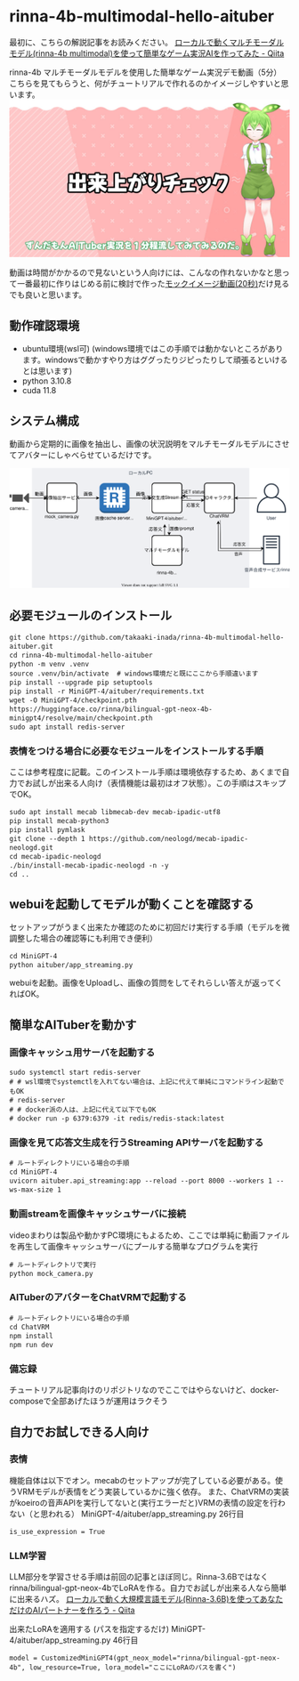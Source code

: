 # rinna-4b-multimodal-hello-aituber

最初に、こちらの解説記事をお読みください。
[ローカルで動くマルチモーダルモデル(rinna-4b multimodal)を使って簡単なゲーム実況AIを作ってみた - Qiita](https://qiita.com/takaaki_inada/items/62e6f21cb2dbdae43ed4)

rinna-4b マルチモーダルモデルを使用した簡単なゲーム実況デモ動画（5分）
こちらを見てもらうと、何がチュートリアルで作れるのかイメージしやすいと思います。
[![rinna-4b マルチモーダルモデルを使用した簡単なゲーム実況デモ動画 (ずんだもんAITuberゲーム実況プロトタイプv0.1)](demo_thumbnail.jpg)](https://www.youtube.com/watch?v=0FU1334TgGM)

動画は時間がかかるので見ないという人向けには、こんなの作れないかなと思って一番最初に作りはじめる前に検討で作った[モックイメージ動画(20秒)](https://twitter.com/dev_inada/status/1686489508005675015)だけ見るでも良いと思います。

## 動作確認環境
- ubuntu環境(wsl可) (windows環境ではこの手順では動かないところがあります。windowsで動かすやり方はググったりジピったりして頑張るといけるとは思います)
- python 3.10.8
- cuda 11.8

## システム構成
動画から定期的に画像を抽出し、画像の状況説明をマルチモーダルモデルにさせてアバターにしゃべらせているだけです。

![](game_distribution_aituber_system_diagram.drawio.svg)

## 必要モジュールのインストール

```
git clone https://github.com/takaaki-inada/rinna-4b-multimodal-hello-aituber.git
cd rinna-4b-multimodal-hello-aituber
python -m venv .venv
source .venv/bin/activate  # windows環境だと既にここから手順違います
pip install --upgrade pip setuptools
pip install -r MiniGPT-4/aituber/requirements.txt
wget -O MiniGPT-4/checkpoint.pth https://huggingface.co/rinna/bilingual-gpt-neox-4b-minigpt4/resolve/main/checkpoint.pth
sudo apt install redis-server
```

### 表情をつける場合に必要なモジュールをインストールする手順
ここは参考程度に記載。このインストール手順は環境依存するため、あくまで自力でお試しが出来る人向け（表情機能は最初はオフ状態）。この手順はスキップでOK。
```
sudo apt install mecab libmecab-dev mecab-ipadic-utf8
pip install mecab-python3
pip install pymlask
git clone --depth 1 https://github.com/neologd/mecab-ipadic-neologd.git
cd mecab-ipadic-neologd
./bin/install-mecab-ipadic-neologd -n -y
cd ..
```

## webuiを起動してモデルが動くことを確認する

セットアップがうまく出来たか確認のために初回だけ実行する手順（モデルを微調整した場合の確認等にも利用でき便利）
```
cd MiniGPT-4
python aituber/app_streaming.py
```
webuiを起動。画像をUploadし、画像の質問をしてそれらしい答えが返ってくればOK。

## 簡単なAITuberを動かす

### 画像キャッシュ用サーバを起動する
```
sudo systemctl start redis-server
# # wsl環境でsystemctlを入れてない場合は、上記に代えて単純にコマンドライン起動でもOK
# redis-server
# # docker派の人は、上記に代えて以下でもOK
# docker run -p 6379:6379 -it redis/redis-stack:latest
```

### 画像を見て応答文生成を行うStreaming APIサーバを起動する

```
# ルートディレクトリにいる場合の手順
cd MiniGPT-4
uvicorn aituber.api_streaming:app --reload --port 8000 --workers 1 --ws-max-size 1
```

### 動画streamを画像キャッシュサーバに接続
videoまわりは製品や動かすPC環境にもよるため、ここでは単純に動画ファイルを再生して画像キャッシュサーバにプールする簡単なプログラムを実行
```
# ルートディレクトリで実行
python mock_camera.py
```

### AITuberのアバターをChatVRMで起動する

```
# ルートディレクトリにいる場合の手順
cd ChatVRM
npm install
npm run dev
```

### 備忘録
チュートリアル記事向けのリポジトリなのでここではやらないけど、docker-composeで全部あげたほうが運用はラクそう

## 自力でお試しできる人向け

### 表情
機能自体は以下でオン。mecabのセットアップが完了している必要がある。使うVRMモデルが表情をどう実装しているかに強く依存。
また、ChatVRMの実装がkoeiroの音声APIを実行してないと(実行エラーだと)VRMの表情の設定を行わない（と思われる）
MiniGPT-4/aituber/app_streaming.py
26行目
```
is_use_expression = True
```

### LLM学習
LLM部分を学習させる手順は前回の記事とほぼ同じ。Rinna-3.6Bではなくrinna/bilingual-gpt-neox-4bでLoRAを作る。自力でお試しが出来る人なら簡単に出来るハズ。
[ローカルで動く大規模言語モデル(Rinna-3.6B)を使ってあなただけのAIパートナーを作ろう - Qiita](https://qiita.com/takaaki_inada/items/9a9c07e85e46ec0e872e)

出来たLoRAを適用する (パスを指定するだけ)
MiniGPT-4/aituber/app_streaming.py
46行目
```
model = CustomizedMiniGPT4(gpt_neox_model="rinna/bilingual-gpt-neox-4b", low_resource=True, lora_model="ここにLoRAのパスを書く")
```
